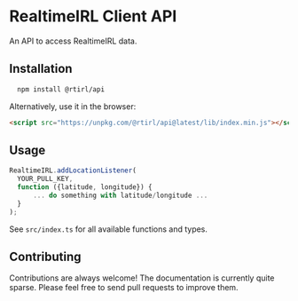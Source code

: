 # RealtimeIRL Client API

An API to access RealtimeIRL data.

## Installation

```bash
  npm install @rtirl/api
```

Alternatively, use it in the browser:

```html
<script src="https://unpkg.com/@rtirl/api@latest/lib/index.min.js"></script>
```

## Usage

```javascript
RealtimeIRL.addLocationListener(
  YOUR_PULL_KEY,
  function ({latitude, longitude}) {
      ... do something with latitude/longitude ...
  }
);
```

See `src/index.ts` for all available functions and types.

## Contributing

Contributions are always welcome! The documentation is currently quite sparse. Please feel free to send pull requests to improve them.
